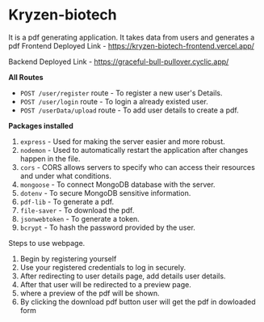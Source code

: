 # Kryzen-biotech
It is a pdf generating application. It takes data from users and generates a pdf
Frontend Deployed Link - https://kryzen-biotech-frontend.vercel.app/

Backend Deployed Link - https://graceful-bull-pullover.cyclic.app/

**All Routes**

- `POST /user/register` route - To register a new user's Details.
- `POST /user/login` route - To login a already existed user.
- `POST /userData/upload` route - To add user details to create a pdf.

**Packages installed**

1. `express` - Used for making the server easier and more robust.
2. `nodemon` - Used to automatically restart the application after changes happen in the file.
3. `cors` - CORS allows servers to specify who can access their resources and under what conditions.
4. `mongoose` - To connect MongoDB database with the server.
5. `dotenv` - To secure MongoDB sensitive information.
6. `pdf-lib` - To generate a pdf.
7. `file-saver` - To download the pdf.
8. `jsonwebtoken` - To generate a token.
9. `bcrypt` - To hash the password provided by the user.

Steps to use webpage.
   1. Begin by registering yourself
   2. Use your registered credentials to log in securely.
   3. After redirecting to user details page, add details user details.
   4. After that user will be redirected to a preview page.
   5. where a preview of the pdf will be shown.
   6. By clicking the download pdf button user will get the pdf in dowloaded form

